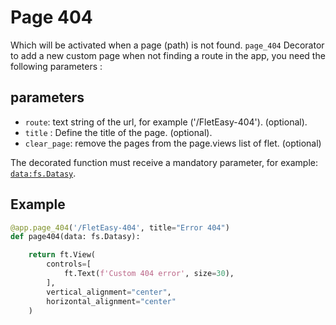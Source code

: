 # Page 404

Which will be activated when a page (path) is not found. `page_404` Decorator to add a new custom page when not finding a route in the app, you need the following parameters :

## parameters

* `route`: text string of the url, for example ('/FletEasy-404'). (optional).
* `title` : Define the title of the page. (optional).
* `clear_page`: remove the pages from the page.views list of flet. (optional)
  
The decorated function must receive a mandatory parameter, for example: [`data:fs.Datasy`](/flet-easy/0.2.0/how-to-use/#datasy-data).

## Example

```python hl_lines="1"
@app.page_404('/FletEasy-404', title="Error 404")
def page404(data: fs.Datasy):

    return ft.View(
        controls=[
            ft.Text(f'Custom 404 error', size=30),
        ],
        vertical_alignment="center",
        horizontal_alignment="center"
    )
```
